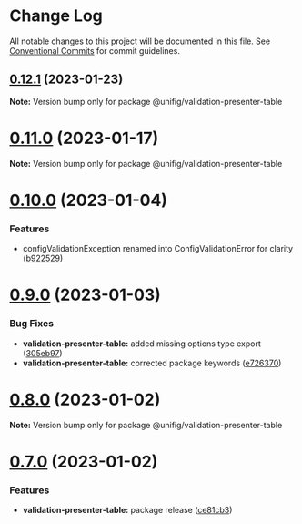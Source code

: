 # Change Log

All notable changes to this project will be documented in this file.
See [Conventional Commits](https://conventionalcommits.org) for commit guidelines.

## [0.12.1](https://github.com/Matii96/unifig/compare/v0.11.0...v0.12.1) (2023-01-23)

**Note:** Version bump only for package @unifig/validation-presenter-table

# [0.11.0](https://github.com/Matii96/unifig/compare/v0.10.0...v0.11.0) (2023-01-17)

**Note:** Version bump only for package @unifig/validation-presenter-table

# [0.10.0](https://github.com/Matii96/unifig/compare/v0.9.0...v0.10.0) (2023-01-04)

### Features

- configValidationException renamed into ConfigValidationError for clarity ([b922529](https://github.com/Matii96/unifig/commit/b9225290106f689a006f88fac84d8ed72fe18ba5))

# [0.9.0](https://github.com/Matii96/unifig/compare/v0.8.0...v0.9.0) (2023-01-03)

### Bug Fixes

- **validation-presenter-table:** added missing options type export ([305eb97](https://github.com/Matii96/unifig/commit/305eb977b7a73e92c29b9b65866e6d5bd474e94a))
- **validation-presenter-table:** corrected package keywords ([e726370](https://github.com/Matii96/unifig/commit/e7263706780a5db568116800b97c42eed5bb5e8b))

# [0.8.0](https://github.com/Matii96/unifig/compare/v0.7.0...v0.8.0) (2023-01-02)

**Note:** Version bump only for package @unifig/validation-presenter-table

# [0.7.0](https://github.com/Matii96/unifig/compare/v0.6.1...v0.7.0) (2023-01-02)

### Features

- **validation-presenter-table:** package release ([ce81cb3](https://github.com/Matii96/unifig/commit/ce81cb34842ffc1b8941708dcbcdb43ed5b9470b))
